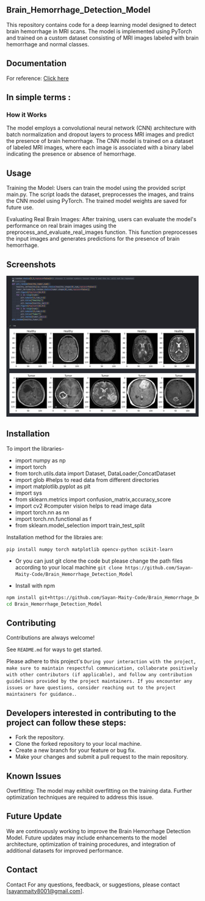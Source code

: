 
## Brain_Hemorrhage_Detection_Model
This repository contains code for a deep learning model designed to detect brain hemorrhage in MRI scans. The model is implemented using PyTorch and trained on a custom dataset consisting of MRI images labeled with brain hemorrhage and normal classes.


## Documentation
For reference:
[Click here](https://youtu.be/V_xro1bcAuA)

## In simple terms :

### How it Works
The model employs a convolutional neural network (CNN) architecture with batch normalization and dropout layers to process MRI images and predict the presence of brain hemorrhage. The CNN model is trained on a dataset of labeled MRI images, where each image is associated with a binary label indicating the presence or absence of hemorrhage.

## Usage
Training the Model: Users can train the model using the provided script main.py. The script loads the dataset, preprocesses the images, and trains the CNN model using PyTorch. The trained model weights are saved for future use.

Evaluating Real Brain Images: After training, users can evaluate the model's performance on real brain images using the preprocess_and_evaluate_real_images function. This function preprocesses the input images and generates predictions for the presence of brain hemorrhage.
## Screenshots

![Screenshot](https://github.com/Sayan-Maity-Code/Brain_Hemorrhage_Detection_Model/blob/main/Screenshots/healthy%26Tumor%20brain%20mri%20img%20for%20comparison.jpg)


## Installation
To import the libraries-
- import numpy as  np
- import torch
- from torch.utils.data import Dataset, DataLoader,ConcatDataset
- import glob #helps to read data from different directories
- import matplotlib.pyplot as plt 
- import sys
- from sklearn.metrics import confusion_matrix,accuracy_score
- import cv2 #computer vision helps to read image data
- import torch.nn as nn
- import torch.nn.functional as f
- from sklearn.model_selection import train_test_split

Installation method for the libraies are:


```pip install numpy torch matplotlib opencv-python scikit-learn```
- Or you can just git clone the code but please change the path files according to your local machine
```git clone https://github.com/Sayan-Maity-Code/Brain_Hemorrhage_Detection_Model```


- Install with npm

```bash
npm install git+https://github.com/Sayan-Maity-Code/Brain_Hemorrhage_Detection_Model.git
cd Brain_Hemorrhage_Detection_Model
```

## Contributing

Contributions are always welcome!

See `README.md` for ways to get started.

Please adhere to this project's `During your interaction with the project, make sure to maintain respectful communication, collaborate positively with other contributors (if applicable), and follow any contribution guidelines provided by the project maintainers. If you encounter any issues or have questions, consider reaching out to the project maintainers for guidance.`.

## Developers interested in contributing to the project can follow these steps:

- Fork the repository.
- Clone the forked repository to your local machine.
- Create a new branch for your feature or bug fix.
- Make your changes and submit a pull request to the main repository.


## Known Issues
Overfitting: The model may exhibit overfitting on the training data. Further optimization techniques are required to address this issue.
## Future Update
We are continuously working to improve the Brain Hemorrhage Detection Model. Future updates may include enhancements to the model architecture, optimization of training procedures, and integration of additional datasets for improved performance.

## Contact
Contact
For any questions, feedback, or suggestions, please contact [sayanmaity8001@gmail.com].
